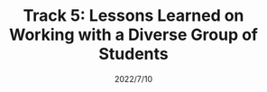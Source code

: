 ---
title: "Track 5: Lessons Learned on Working with a Diverse Group of Students"
collection: publications
permalink: https://ecommons.udayton.edu/inclusive_pedagogy_workshop/2021/events/8/
excerpt: 
date: 2022/7/10
venue: '2021 INCLUSIVE PEDAGOGY WORKSHOP - University of Dayton'
slidesurl: 'https://ecommons.udayton.edu/inclusive_pedagogy_workshop/2021/events/8/'
paperurl: 'https://ecommons.udayton.edu/inclusive_pedagogy_workshop/2021/events/8/'
citation: 'Ongwere, Tom. "Track 5: Lessons Learned on Working with a Diverse Group of Students." (2021).'
---